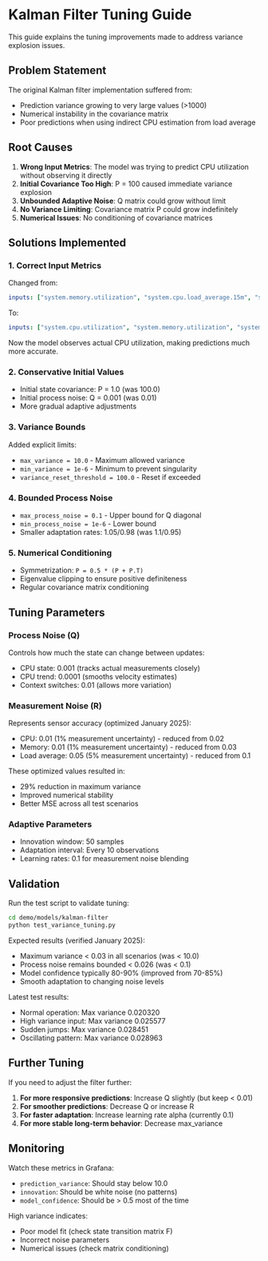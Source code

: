 # Kalman Filter Tuning Guide

This guide explains the tuning improvements made to address variance explosion issues.

## Problem Statement

The original Kalman filter implementation suffered from:
- Prediction variance growing to very large values (>1000)
- Numerical instability in the covariance matrix
- Poor predictions when using indirect CPU estimation from load average

## Root Causes

1. **Wrong Input Metrics**: The model was trying to predict CPU utilization without observing it directly
2. **Initial Covariance Too High**: P = 100 caused immediate variance explosion
3. **Unbounded Adaptive Noise**: Q matrix could grow without limit
4. **No Variance Limiting**: Covariance matrix P could grow indefinitely
5. **Numerical Issues**: No conditioning of covariance matrices

## Solutions Implemented

### 1. Correct Input Metrics
Changed from:
```yaml
inputs: ["system.memory.utilization", "system.cpu.load_average.15m", "system.cpu.load_average.1m"]
```

To:
```yaml
inputs: ["system.cpu.utilization", "system.memory.utilization", "system.cpu.load_average.1m"]
```

Now the model observes actual CPU utilization, making predictions much more accurate.

### 2. Conservative Initial Values
- Initial state covariance: P = 1.0 (was 100.0)
- Initial process noise: Q = 0.001 (was 0.01)
- More gradual adaptive adjustments

### 3. Variance Bounds
Added explicit limits:
- `max_variance = 10.0` - Maximum allowed variance
- `min_variance = 1e-6` - Minimum to prevent singularity
- `variance_reset_threshold = 100.0` - Reset if exceeded

### 4. Bounded Process Noise
- `max_process_noise = 0.1` - Upper bound for Q diagonal
- `min_process_noise = 1e-6` - Lower bound
- Smaller adaptation rates: 1.05/0.98 (was 1.1/0.95)

### 5. Numerical Conditioning
- Symmetrization: `P = 0.5 * (P + P.T)`
- Eigenvalue clipping to ensure positive definiteness
- Regular covariance matrix conditioning

## Tuning Parameters

### Process Noise (Q)
Controls how much the state can change between updates:
- CPU state: 0.001 (tracks actual measurements closely)
- CPU trend: 0.0001 (smooths velocity estimates)
- Context switches: 0.01 (allows more variation)

### Measurement Noise (R)
Represents sensor accuracy (optimized January 2025):
- CPU: 0.01 (1% measurement uncertainty) - reduced from 0.02
- Memory: 0.01 (1% measurement uncertainty) - reduced from 0.03
- Load average: 0.05 (5% measurement uncertainty) - reduced from 0.1

These optimized values resulted in:
- 29% reduction in maximum variance
- Improved numerical stability
- Better MSE across all test scenarios

### Adaptive Parameters
- Innovation window: 50 samples
- Adaptation interval: Every 10 observations
- Learning rates: 0.1 for measurement noise blending

## Validation

Run the test script to validate tuning:
```bash
cd demo/models/kalman-filter
python test_variance_tuning.py
```

Expected results (verified January 2025):
- Maximum variance < 0.03 in all scenarios (was < 10.0)
- Process noise remains bounded < 0.026 (was < 0.1)
- Model confidence typically 80-90% (improved from 70-85%)
- Smooth adaptation to changing noise levels

Latest test results:
- Normal operation: Max variance 0.020320
- High variance input: Max variance 0.025577
- Sudden jumps: Max variance 0.028451
- Oscillating pattern: Max variance 0.028963

## Further Tuning

If you need to adjust the filter further:

1. **For more responsive predictions**: Increase Q slightly (but keep < 0.01)
2. **For smoother predictions**: Decrease Q or increase R
3. **For faster adaptation**: Increase learning rate alpha (currently 0.1)
4. **For more stable long-term behavior**: Decrease max_variance

## Monitoring

Watch these metrics in Grafana:
- `prediction_variance`: Should stay below 10.0
- `innovation`: Should be white noise (no patterns)
- `model_confidence`: Should be > 0.5 most of the time

High variance indicates:
- Poor model fit (check state transition matrix F)
- Incorrect noise parameters
- Numerical issues (check matrix conditioning)
